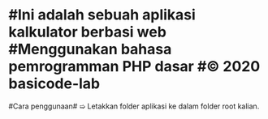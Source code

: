 #Ini adalah sebuah aplikasi kalkulator berbasi web
#Menggunakan bahasa pemrogramman PHP dasar
#© 2020 basicode-lab
===================================================
#Cara penggunaan#
➯ Letakkan folder aplikasi ke dalam folder root kalian.
